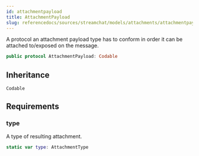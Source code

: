 ```yaml
---
id: attachmentpayload 
title: AttachmentPayload
slug: referencedocs/sources/streamchat/models/attachments/attachmentpayload
---
```


A protocol an attachment payload type has to conform in order it can be
attached to/exposed on the message.

``` swift
public protocol AttachmentPayload: Codable 
```

## Inheritance

`Codable`

## Requirements

### type

A type of resulting attachment.

``` swift
static var type: AttachmentType 
```

